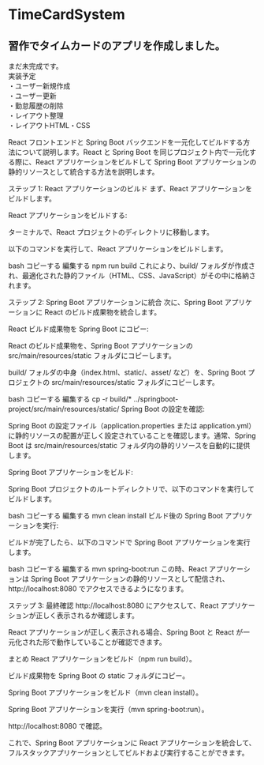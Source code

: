 # TimeCardSystem
## 習作でタイムカードのアプリを作成しました。
まだ未完成です。  
実装予定  
・ユーザー新規作成<br>
・ユーザー更新<br>
・勤怠履歴の削除<br>
・レイアウト整理<br>
・レイアウトHTML・CSS

React フロントエンドと Spring Boot バックエンドを一元化してビルドする方法について説明します。React と Spring Boot を同じプロジェクト内で一元化する際に、React アプリケーションをビルドして Spring Boot アプリケーションの静的リソースとして統合する方法を説明します。

ステップ 1: React アプリケーションのビルド
まず、React アプリケーションをビルドします。

React アプリケーションをビルドする:

ターミナルで、React プロジェクトのディレクトリに移動します。

以下のコマンドを実行して、React アプリケーションをビルドします。

bash
コピーする
編集する
npm run build
これにより、build/ フォルダが作成され、最適化された静的ファイル（HTML、CSS、JavaScript）がその中に格納されます。

ステップ 2: Spring Boot アプリケーションに統合
次に、Spring Boot アプリケーションに React のビルド成果物を統合します。

React ビルド成果物を Spring Boot にコピー:

React のビルド成果物を、Spring Boot アプリケーションの src/main/resources/static フォルダにコピーします。

build/ フォルダの中身（index.html、static/、asset/ など）を、Spring Boot プロジェクトの src/main/resources/static フォルダにコピーします。

bash
コピーする
編集する
cp -r build/* ../springboot-project/src/main/resources/static/
Spring Boot の設定を確認:

Spring Boot の設定ファイル（application.properties または application.yml）に静的リソースの配置が正しく設定されていることを確認します。通常、Spring Boot は src/main/resources/static フォルダ内の静的リソースを自動的に提供します。

Spring Boot アプリケーションをビルド:

Spring Boot プロジェクトのルートディレクトリで、以下のコマンドを実行してビルドします。

bash
コピーする
編集する
mvn clean install
ビルド後の Spring Boot アプリケーションを実行:

ビルドが完了したら、以下のコマンドで Spring Boot アプリケーションを実行します。

bash
コピーする
編集する
mvn spring-boot:run
この時、React アプリケーションは Spring Boot アプリケーションの静的リソースとして配信され、http://localhost:8080 でアクセスできるようになります。

ステップ 3: 最終確認
http://localhost:8080 にアクセスして、React アプリケーションが正しく表示されるか確認します。

React アプリケーションが正しく表示される場合、Spring Boot と React が一元化された形で動作していることが確認できます。

まとめ
React アプリケーションをビルド（npm run build）。

ビルド成果物を Spring Boot の static フォルダにコピー。

Spring Boot アプリケーションをビルド（mvn clean install）。

Spring Boot アプリケーションを実行（mvn spring-boot:run）。

http://localhost:8080 で確認。

これで、Spring Boot アプリケーションに React アプリケーションを統合して、フルスタックアプリケーションとしてビルドおよび実行することができます。

